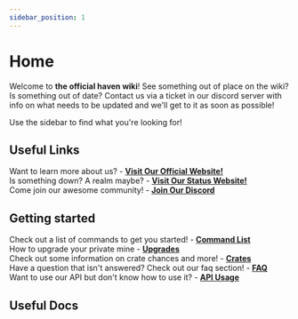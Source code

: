 ```yaml
---
sidebar_position: 1
---
```


# Home

Welcome to **the official haven wiki**!
See something out of place on the wiki? Is something out of date?
Contact us via a ticket in our discord server with info on what needs
to be updated and we'll get to it as soon as possible!

Use the sidebar to find what you're looking for!

## Useful Links

Want to learn more about us? - **[Visit Our Official Website!](https://haven-studios.xyz)**                  
Is something down? A realm maybe? - **[Visit Our Status Website!](https://haven-studios.xyz)**                           
Come join our awesome community! - **[Join Our Discord](https://haven-studios.xyz)**

## Getting started

Check out a list of commands to get you started! - **[Command List](https://wiki.haven-studios.xyz/commands/list-of-commands)**                     
How to upgrade your private mine - **[Upgrades](https://wiki.haven-studios.xyz/upgrades/upgrading-your-private-mine)**             
Check out some information on crate chances and more! - **[Crates](https://wiki.haven-studios.xyz/crates/crate-information)**                        
Have a question that isn't answered? Check out our faq section! - **[FAQ](https://wiki.haven-studios.xyz/faq)**                          
Want to use our API but don't know how to use it? - **[API Usage](https://wiki.haven-studios.xyz/api-usage)**

## Useful Docs
